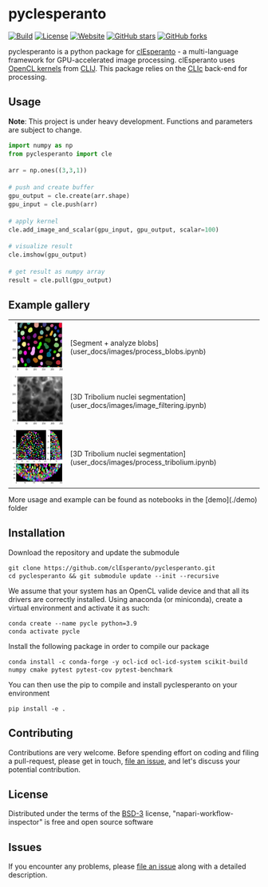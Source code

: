 # pyclesperanto
[![Build](https://github.com/clEsperanto/pyclesperanto/actions/workflows/build_and_deploy.yml/badge.svg)](https://github.com/clEsperanto/pyclesperanto/actions/workflows/build_and_deploy.yml)
[![License](https://img.shields.io/badge/license-BSD-informational)](https://github.com/clEsperanto/pyclesperanto/blob/main/LICENSE)
[![Website](https://img.shields.io/website?url=http%3A%2F%2Fclesperanto.net)](http://clesperanto.net)
[![GitHub stars](https://img.shields.io/github/stars/clEsperanto/pyclesperanto?style=social)](https://github.com/clEsperanto/pyclesperanto)
[![GitHub forks](https://img.shields.io/github/forks/clEsperanto/pyclesperanto?style=social)](https://github.com/clEsperanto/pyclesperanto)

pyclesperanto is a python package for [clEsperanto](http://clesperanto.net/) - a multi-language framework for GPU-accelerated image processing.
clEsperanto uses [OpenCL kernels](https://github.com/clEsperanto/clij-opencl-kernels/tree/development/src/main/java/net/haesleinhuepf/clij/kernels) from [CLIJ](http://clij.github.io/).
This package relies on the [CLIc](https://github.com/clEsperanto/CLIc_prototype) back-end for processing.

## Usage

**Note**: This project is under heavy development. Functions and parameters are subject to change.

```python
import numpy as np
from pyclesperanto import cle

arr = np.ones((3,3,1))

# push and create buffer
gpu_output = cle.create(arr.shape)
gpu_input = cle.push(arr)

# apply kernel
cle.add_image_and_scalar(gpu_input, gpu_output, scalar=100)

# visualize result
cle.imshow(gpu_output)

# get result as numpy array
result = cle.pull(gpu_output)
```

## Example gallery 

<table border="0">

<tr><td>
<img src="user_docs/images/labeled_blobs.png" width="300"/>
</td><td>
[Segment + analyze blobs](user_docs/images/process_blobs.ipynb)
</td></tr>

<tr><td>
<img src="user_docs/images/image_filtering.png" width="300"/>
</td><td>
[3D Tribolium nuclei segmentation](user_docs/images/image_filtering.ipynb)
</td></tr>

<tr><td>
<img src="user_docs/images/tribolium3d_segmentation.png" width="300"/>
</td><td>
[3D Tribolium nuclei segmentation](user_docs/images/process_tribolium.ipynb)
</td></tr>



<!--
<tr><td>

<img src="user_docs/images/multi-gpu.png" width="300"/>

</td><td>

[Multi-GPU developer_docs](user_docs/images/multi_gpu_demo.ipynb)

</td></tr>
-->
</table>
More usage and example can be found as notebooks in the [demo](./demo) folder

## Installation

Download the repository and update the submodule
```
git clone https://github.com/clEsperanto/pyclesperanto.git
cd pyclesperanto && git submodule update --init --recursive
```

We assume that your system has an OpenCL valide device and that all its drivers are correctly installed.
Using anaconda (or miniconda), create a virtual environment and activate it as such:
```
conda create --name pycle python=3.9
conda activate pycle
```
Install the following package in order to compile our package
```
conda install -c conda-forge -y ocl-icd ocl-icd-system scikit-build numpy cmake pytest pytest-cov pytest-benchmark
```
You can then use the pip to compile and install pyclesperanto on your environment
```
pip install -e .
```

## Contributing

Contributions are very welcome. Before spending effort on coding and filing a pull-request, please get in touch, 
[file an issue], and let's discuss your potential contribution.

## License

Distributed under the terms of the [BSD-3] license,
"napari-workflow-inspector" is free and open source software

## Issues

If you encounter any problems, please [file an issue] along with a detailed description.

[BSD-3]: http://opensource.org/licenses/BSD-3-Clause

[file an issue]: https://github.com/haesleinhuepf/napari-workflow-inspector/issues
